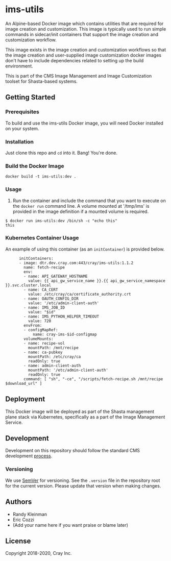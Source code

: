 #  ims-utils
An Alpine-based Docker image which contains utilities that are required for
image creation and customization. This image is typically used to run simple
commands in sidecar/init containers that support the image creation and
customization workflow.

This image exists in the image creation and customization workflows so that
the image creation and user-supplied image customization docker images don't
have to include dependencies related to setting up the build environment.

This is part of the CMS Image Management and Image Customization
toolset for Shasta-based systems.

## Getting Started
### Prerequisites
To build and use the ims-utils Docker image, you will need Docker installed on
your system.

### Installation
Just clone this repo and `cd` into it. Bang! You're done.

### Build the Docker Image
```
docker build -t ims-utils:dev .
```

### Usage
1. Run the container and include the command that you want to execute on the
   `docker run` command line. A volume mounted at '/tmp/ims' is provided in the
   image definition if a mounted volume is required.
```
$ docker run ims-utils:dev /bin/sh -c "echo this"
this
```

### Kubernetes Container Usage
An example of using this container (as an `initContainer`) is provided below.

```
      initContainers:
      - image: dtr.dev.cray.com:443/cray/ims-utils:1.1.2
        name: fetch-recipe
        env:
        - name: API_GATEWAY_HOSTNAME
          value: {{ api_gw_service_name }}.{{ api_gw_service_namespace }}.svc.cluster.local
        - name: CA_CERT
          value: /etc/cray/ca/certificate_authority.crt
        - name: OAUTH_CONFIG_DIR
          value: '/etc/admin-client-auth'
        - name: IMS_JOB_ID
          value: "$id"
        - name: IMS_PYTHON_HELPER_TIMEOUT
          value: 720
        envFrom:
        - configMapRef:
            name: cray-ims-$id-configmap
        volumeMounts:
        - name: recipe-vol
          mountPath: /mnt/recipe
        - name: ca-pubkey
          mountPath: /etc/cray/ca
          readOnly: true
        - name: admin-client-auth
          mountPath: '/etc/admin-client-auth'
          readOnly: true
        command: [ "sh", "-ce", "/scripts/fetch-recipe.sh /mnt/recipe $download_url" ]
```

## Deployment
This Docker image will be deployed as part of the Shasta management plane
stack via Kubernetes, specifically as a part of the Image Management Service.

## Development
Development on this repository should follow the standard CMS development
[process](https://connect.us.cray.com/confluence/x/fFGfBQ).

### Versioning
We use [SemVer](http://semver.org/) for versioning. See the `.version` file in
the repository root for the current version. Please update that version when
making changes.

## Authors
* Randy Kleinman
* Eric Cozzi
* (Add your name here if you want praise or blame later)

## License
Copyright 2018-2020, Cray Inc.


